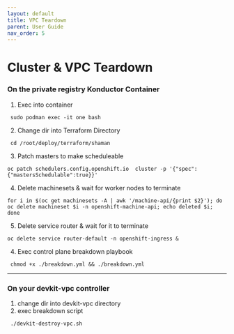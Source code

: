 ```yaml
---
layout: default
title: VPC Teardown
parent: User Guide
nav_order: 5
---
```


# Cluster & VPC Teardown

### On the private registry Konductor Container

  1. Exec into container
```
 sudo podman exec -it one bash
```
  2. Change dir into Terraform Directory
```
 cd /root/deploy/terraform/shaman
```
  3. Patch masters to make scheduleable
```
oc patch schedulers.config.openshift.io  cluster -p '{"spec":{"mastersSchedulable":true}}'
```
  4. Delete machinesets & wait for worker nodes to terminate
```
for i in $(oc get machinesets -A | awk '/machine-api/{print $2}'); do oc delete machineset $i -n openshift-machine-api; echo deleted $i; done
```
  5. Delete service router & wait for it to terminate
```
oc delete service router-default -n openshift-ingress &
```
  4. Exec control plane breakdown playbook
```
 chmod +x ./breakdown.yml && ./breakdown.yml
```

-------------------------------------------------------------------------------
### On your devkit-vpc controller
  1. change dir into devkit-vpc directory
  2. exec breakdown script
```
 ./devkit-destroy-vpc.sh
```
    
[CloudCtl]:https://github.com/CodeSparta/CloudCtl
[Konductor]:https://github.com/CodeSparta/Konductor
